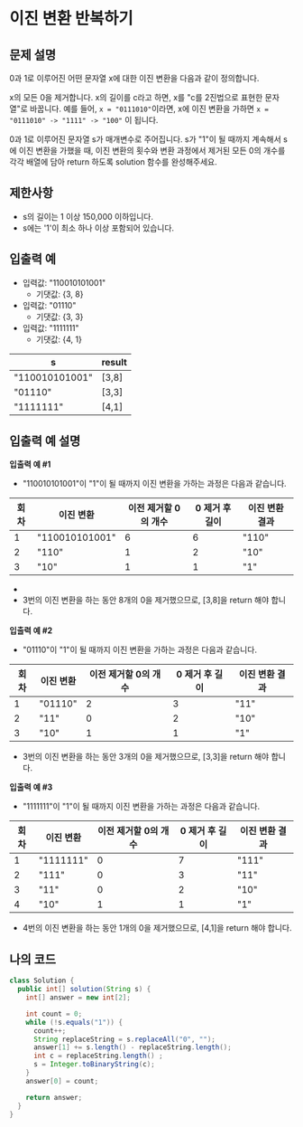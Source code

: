 # 이진 변환 반복하기

## 문제 설명

0과 1로 이루어진 어떤 문자열 x에 대한 이진 변환을 다음과 같이 정의합니다.

x의 모든 0을 제거합니다.
x의 길이를 c라고 하면, x를 "c를 2진법으로 표현한 문자열"로 바꿉니다.
예를 들어, ```x = "0111010"```이라면, x에 이진 변환을 가하면 ```x = "0111010" -> "1111" -> "100"``` 이 됩니다.

0과 1로 이루어진 문자열 s가 매개변수로 주어집니다. s가 "1"이 될 때까지 계속해서 s에 이진 변환을 가했을 때, 이진 변환의 횟수와 변환 과정에서 제거된 모든 0의 개수를 각각 배열에 담아 return 하도록 solution 함수를 완성해주세요.

## 제한사항

- s의 길이는 1 이상 150,000 이하입니다.
- s에는 '1'이 최소 하나 이상 포함되어 있습니다.

## 입출력 예

- 입력값: 	"110010101001"
  - 기댓값: {3, 8}
- 입력값: 	"01110"
  - 기댓값: {3, 3}
- 입력값: "1111111"
  - 기댓값: {4, 1}

|s|	result |
|---|---|
|"110010101001"|	[3,8] |
|"01110"	|[3,3]|
|"1111111"	|[4,1]|

## 입출력 예 설명

**입출력 예 #1**

- "110010101001"이 "1"이 될 때까지 이진 변환을 가하는 과정은 다음과 같습니다.
  
|회차|	이진 변환| 이전	제거할 0의 개수|	0 제거 후 길이|	이진 변환 결과|
|---|---|---|---|---|
|1|	"110010101001"|	6|	6	|"110"|
|2|	"110"	|1|	2	|"10"|
|3|	"10"|	1|	1	|"1"|
- 
- 3번의 이진 변환을 하는 동안 8개의 0을 제거했으므로, [3,8]을 return 해야 합니다.

**입출력 예 #2**

- "01110"이 "1"이 될 때까지 이진 변환을 가하는 과정은 다음과 같습니다.

|회차	|이진 변환 |이전	제거할 0의 개수|	0 제거 후 길이	|이진 변환 결과|
|---|---|---|---|---|
|1|	"01110"|	2	|3	|"11"|
|2|	"11"|	0|	2|"10"|
|3|	"10"|	1|	1	|"1"|

- 3번의 이진 변환을 하는 동안 3개의 0을 제거했으므로, [3,3]을 return 해야 합니다.

**입출력 예 #3**

- "1111111"이 "1"이 될 때까지 이진 변환을 가하는 과정은 다음과 같습니다.

|회차	|이진 변환 | 이전	제거할 0의 개수	 |0 제거 후 길이	|이진 변환 결과|
|---|---|---------------|---|---|
|1	|"1111111"| 	0	           |7	|"111"|
|2	|"111"| 	0            |3	|"11"|
|3	|"11"	| 0	            |2	|"10"|
|4	|"10"| 	1	           |1	|"1"|

- 4번의 이진 변환을 하는 동안 1개의 0을 제거했으므로, [4,1]을 return 해야 합니다.

## 나의 코드 

```java
class Solution {
  public int[] solution(String s) {
    int[] answer = new int[2];

    int count = 0;
    while (!s.equals("1")) {
      count++;
      String replaceString = s.replaceAll("0", "");
      answer[1] += s.length() - replaceString.length();
      int c = replaceString.length() ;
      s = Integer.toBinaryString(c);
    }
    answer[0] = count;

    return answer;
  }
}
```
